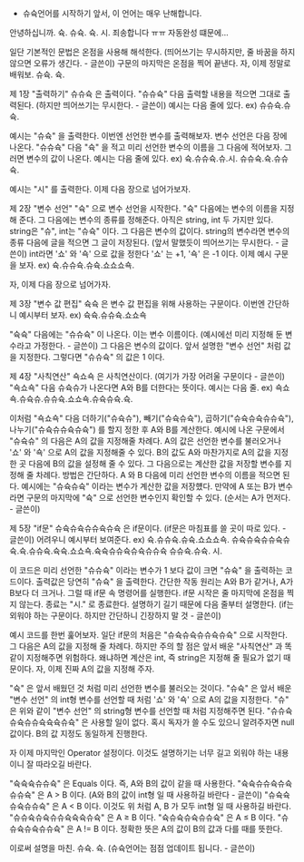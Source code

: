 * 슈슉언어를 시작하기 앞서, 이 언어는 매우 난해합니다. 

안녕하십니까. 슉. 슈슉. 슉. 시. 죄송합니다 ㅠㅠ 자동완성 떄문에...

일단 기본적인 문법은 온점을 사용해 해석한다. (띄어쓰기는 무시하지만, 줄 바꿈을 하지 않으면 오류가 생긴다. - 글쓴이)
구문의 마지막은 온점을 찍어 끝낸다. 자, 이제 정말로 배워보. 슈슉. 슉.



제 1장 "출력하기"
슈슈슉 은 출력이다. "슈슈슉" 다음 출력할 내용을 적으면 그대로 출력된다. (하지만 띄어쓰기는 무시한다. - 글쓴이)
예시는 다음 줄에 있다.
ex) 
슈슈슉.슈슉.

예시는 "슈슉" 을 출력한다. 이번엔 선언한 변수를 출력해보자. 변수 선언은 다음 장에 나온다.
"슈슈슉" 다음 "슉" 을 적고 미리 선언한 변수의 이름을 그 다음에 적어보자. 그러면 변수의 값이 나온다.
예시는 다음 줄에 있다.
ex)
슉.슈슈슉.슈.시.
슈슈슉.슉.슈슈슉.

예시는 "시" 를 출력한다. 이제 다음 장으로 넘어가보자.



제 2장 "변수 선언"
"슉" 으로 변수 선언을 시작한다. "슉" 다음에는 변수의 이름을 지정해 준다.
그 다음에는 변수의 종류를 정해준다. 아직은 string, int 두 가지만 있다. string은 "슈", int는 "슈슉"
이다. 그 다음은 변수의 값이다. string의 변수라면 변수의 종류 다음에 글을 적으면 그 글이 저장된다.
(앞서 말했듯이 띄어쓰기는 무시한다. - 글쓴이)
int라면 '쇼' 와 '쇽' 으로 값을 정한다 '쇼' 는 +1, '쇽' 은 -1 이다. 이제 예시 구문을 보자.
ex) 슉.슈슈슉.슈슉.쇼쇼쇼쇽.

자, 이제 다음 장으로 넘어가자.



제 3장 "변수 값 편집"
슉슉 은 변수 값 편집을 위해 사용하는 구문이다. 이번엔 간단하니 예시부터 보자.
ex) 슉슉.슈슈슉.쇼쇼쇽

"슉슉" 다음에는 "슈슈슉" 이 나온다. 이는 변수 이름이다. (예시에선 미리 지정해 둔 변수라고 가정한다. - 글쓴이)
그 다음은 변수의 값이다. 앞서 설명한 "변수 선언" 처럼 값을 지정한다. 그렇다면 "슈슈슉" 의 값은 1 이다.


제 4장 "사칙연산"
쇽쇼쇽 은 사칙연산이다. (여기가 가장 어려울 구문이다 - 글쓴이)
"쇽쇼쇽" 다음 슈슉슈가 나온다면 A와 B를 더한다는 뜻이다. 예시는 다음 줄.
ex) 쇽쇼쇽.슈슉슈.슈슈슉.쇼쇼쇽.슈슉슈슉.슉.

이처럼 "쇽쇼쇽" 다음 더하기("슈슉슈"), 빼기("슈슉슈슉"), 곱하기("슈슉슈슉슈슈슉"),
나누기("슈슉슈슈슉슈슉") 를 할지 정한 후 A와 B를 계산한다. 
예시에 나온 구문에서 "슈슉슈" 의 다음은 A의 값을 지정해줄 차례다.
A의 값은 선언한 변수를 불러오거나 '쇼' 와 '쇽' 으로 A의 값을 지정해줄 수 있다.
B의 값도 A와 마찬가지로 A의 값을 지정한 곳 다음에 B의 값을 설정해 줄 수 있다.
그 다음으로는 계산한 값을 저장할 변수를 지정해 줄 차례다. 방법은 간단하다.
A 와 B 다음에 미리 선언한 변수의 이름을 적으면 된다. 예시에는 "슈슉슈슉" 이라는 변수가 계산한 값을 저장헀다.
만약에 A 또는 B가 변수라면 구문의 마지막에 "슉" 으로 선언한 변수인지 확인할 수 있다.
(순서는 A가 먼저다. - 글쓴이)



제 5장 "if문"
슈슉슈슉슈슈슉슈슉 은 if문이다. (if문은 마침표를 쓸 곳이 따로 있다. - 글쓴이) 
어려우니 예시부터 보여준다.
ex)
슉.슈슈슉.슈슉.쇼쇼쇼쇽.
슈슉슈슉슈슈슉슈슉.슉.슈슈슉.슉슉.쇼쇼쇽.슉슉슈슈슉슈슉슈슈슉
    슈슈슉.슈슉.
시.

이 코드은 미리 선언한 "슈슈슉" 이라는 변수가 1 보다 값이 크면 "슈슉" 을 출력하는 코드이다.
출력값은 당연히 "슈슉" 을 출력한다. 간단한 작동 원리는 A와 B가 같거나, A가 B보다 더 크거나.
그럴 때 if문 속 명령어를 실행한다. if문 시작은 줄 마지막에 온점을 찍지 않는다.
종료는 "시." 로 종료한다. 설명하기 길기 때문에 다음 줄부터 설명한다.
(if는 외워야 하는 구문이다. 하지만 간단하니 긴장하지 말 것 - 글쓴이)

예시 코드를 한번 훑어보자. 일단 if문의 처음은 "슈슉슈슉슈슈슉슈슉" 으로 시작한다.
그 다음은 A의 값을 지정해 줄 차례다. 하지만 주의 할 점은 앞서 배운 "사칙연산" 과 똑같이 지정해주면
위험하다. 왜냐하면 계산은 int, 즉 string은 지정해 줄 필요가 없기 때문이다. 자, 이제 진짜 A의 값을
지정해 주자. 

"슉" 은 앞서 배웠던 것 처럼 미리 선언한 변수를 불러오는 것이다.
"슈슉" 은 앞서 배운 "변수 선언" 의 int형 변수를 선언할 때 처럼 '쇼' 와 '쇽' 으로 A의 값을 지정한다. 
"슈" 은 위와 같이 "변수 선언" 의 string형 변수를 선언할 때 처럼 지정해주면 된다.
"슈슈슉슈슉슈슈슉슉슉슈슉" 은 사용할 일이 없다. 혹시 독자가 쓸 수도 있으니 알려주자면 null값이다.
B의 값 지정도 동일하게 진행한다.

자 이제 마지막인 Operator 설정이다. 이것도 설명하기는 너무 길고 외워야 하는 내용이니 잘 따라오길 바란다.

"슉슉슉슈슈슉" 은 Equals 이다. 즉, A와 B의 값이 같을 때 사용한다.
"슉슉슈슈슉슈슉슈슈슉" 은 A > B 이다. (A와 B의 값이 int형 일 때 사용하길 바란다 - 글쓴이)
"슈슉슉슈슉슈슈슉" 은 A < B 이다. 이것도 위 처럼 A, B 가 모두 int형 일 때 사용하길 바란다.
"슈슈슉슈슉슈슈슉슉슉슈슉" 은 A ≥ B 이다.
"슉슈슉슈슉슈슈슉" 은 A ≤ B 이다.
"슈슈슉슈슉슈슈슉" 은 A != B 이다. 정확한 뜻은 A의 값이 B의 값과 다를 때를 뜻한다.



이로써 설명을 마친. 슈슉. 슉.
(슈슉언어는 점점 업데이트 됩니다. - 글쓴이)
